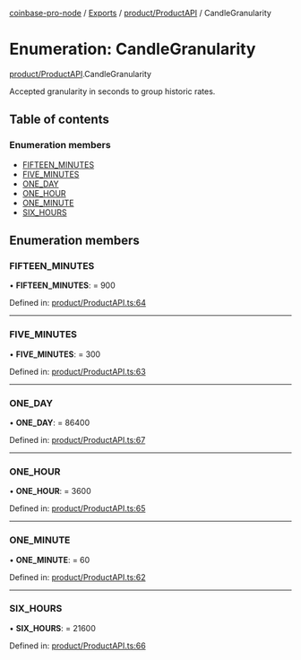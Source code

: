 [coinbase-pro-node](../README.md) / [Exports](../modules.md) / [product/ProductAPI](../modules/product_productapi.md) / CandleGranularity

# Enumeration: CandleGranularity

[product/ProductAPI](../modules/product_productapi.md).CandleGranularity

Accepted granularity in seconds to group historic rates.

## Table of contents

### Enumeration members

- [FIFTEEN\_MINUTES](product_productapi.candlegranularity.md#fifteen_minutes)
- [FIVE\_MINUTES](product_productapi.candlegranularity.md#five_minutes)
- [ONE\_DAY](product_productapi.candlegranularity.md#one_day)
- [ONE\_HOUR](product_productapi.candlegranularity.md#one_hour)
- [ONE\_MINUTE](product_productapi.candlegranularity.md#one_minute)
- [SIX\_HOURS](product_productapi.candlegranularity.md#six_hours)

## Enumeration members

### FIFTEEN\_MINUTES

• **FIFTEEN\_MINUTES**: = 900

Defined in: [product/ProductAPI.ts:64](https://github.com/bennycode/coinbase-pro-node/blob/004782e/src/product/ProductAPI.ts#L64)

___

### FIVE\_MINUTES

• **FIVE\_MINUTES**: = 300

Defined in: [product/ProductAPI.ts:63](https://github.com/bennycode/coinbase-pro-node/blob/004782e/src/product/ProductAPI.ts#L63)

___

### ONE\_DAY

• **ONE\_DAY**: = 86400

Defined in: [product/ProductAPI.ts:67](https://github.com/bennycode/coinbase-pro-node/blob/004782e/src/product/ProductAPI.ts#L67)

___

### ONE\_HOUR

• **ONE\_HOUR**: = 3600

Defined in: [product/ProductAPI.ts:65](https://github.com/bennycode/coinbase-pro-node/blob/004782e/src/product/ProductAPI.ts#L65)

___

### ONE\_MINUTE

• **ONE\_MINUTE**: = 60

Defined in: [product/ProductAPI.ts:62](https://github.com/bennycode/coinbase-pro-node/blob/004782e/src/product/ProductAPI.ts#L62)

___

### SIX\_HOURS

• **SIX\_HOURS**: = 21600

Defined in: [product/ProductAPI.ts:66](https://github.com/bennycode/coinbase-pro-node/blob/004782e/src/product/ProductAPI.ts#L66)
